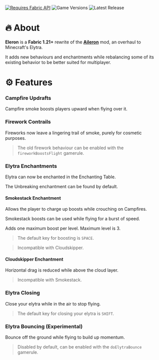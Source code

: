 [![Requires Fabric API](https://img.shields.io/badge/requires-fabric_api-ff6600?style=for-the-badge)](https://modrinth.com/mod/fabric-api)
![Game Versions](https://img.shields.io/modrinth/game-versions/zSqjq7Lw?style=for-the-badge&color=ff6600)
![Latest Release](https://img.shields.io/github/v/tag/Sindercube/Eleron?style=for-the-badge&label=Latest%20Release&color=ff6600)

# 🔥 About

**Eleron** is a **Fabric 1.21+** rewrite of the **[Aileron](https://modrinth.com/mod/aileron)** mod, an overhaul to Minecraft's Elytra.

It adds new behaviours and enchantments while rebalancing some of its existing behavior to be better suited for multiplayer.

# ⚙️ Features

### Campfire Updrafts
Campfire smoke boosts players upward when flying over it.

### Firework Contrails
Fireworks now leave a lingering trail of smoke, purely for cosmetic purposes.
> The old firework behaviour can be enabled with the `fireworkBoostsFlight` gamerule.

### Elytra Enchantments
Elytra can now be enchanted in the Enchanting Table.

The Unbreaking enchantment can be found by default.

#### Smokestack Enchantment
Allows the player to charge up boosts while crouching on Campfires.

Smokestack boosts can be used while flying for a burst of speed.

Adds one maximum boost per level. Maximum level is 3.

> The default key for boosting is `SPACE`.

> Incompatible with Cloudskipper.

#### Cloudskipper Enchantment
Horizontal drag is reduced while above the cloud layer.

> Incompatible with Smokestack.

### Elytra Closing
Close your elytra while in the air to stop flying.

> The default key for closing your elytra is `SHIFT`.

### Elytra Bouncing (Experimental)
Bounce off the ground while flying to build up momentum.

> Disabled by default, can be enabled with the `doElytraBounce` gamerule.
